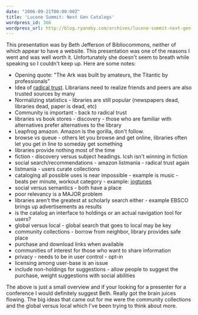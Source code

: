 ```yaml
---
date: "2006-09-21T00:00:00Z"
title: 'Lucene Summit: Next Gen Catalogs'
wordpress_id: 366
wordpress_url: http://blog.ryaneby.com/archives/lucene-summit-next-gen-catalogs/
---
```

This presentation was by Beth Jefferson of Bibliocommons, neither of which appear to have a website. This presentation was one of the reasons I went and was well worth it. Unfortunately she doesn't seem to breath while speaking so I couldn't keep up. Here are some notes:

<ul>
<li>Opening quote: "The Ark was built by amateurs, the Titantic by professionals"</li>
<li>Idea of <a href="http://www.blyberg.net/2006/05/21/more-than-just-faith-radical-trust/">radical trust</a>. Librarians need to realize friends and peers are also trusted sources by many</li>
<li>Normalizing statistics - libraries are still popular (newspapers dead, libraries dead, paper is dead, etc)</li>
<li>Community is important - back to radical trust</li>
<li>libraries vs book stores - discovery - those who are familiar with alternatives prefer alternatives to the library</li>
<li>Leapfrog amazon. Amazon is the gorilla, don't follow.</li>
<li>browse vs queue - others let you browse and get online, libraries often let you get in line to someday get something</li>
<li>libraries provide nothing most of the time</li>
<li>fiction - discovery versus subject headings. lcsh isn't winning in fiction</li>
<li>social search/recommendations - amazon listmania - radical trust again</li>
<li>listmania - users curate collections</li>
<li>cataloging all possible uses is near impossible - example is music - beats per minute, workout category - example: <a href="http://www.jogtunes.com/">jogtunes</a></li>
<li>social versus semantics - both have a place</li>
<li>poor relevancy is a MAJOR problem</li>
<li>libraries aren't the greatest at scholarly search either - example EBSCO brings up advertisements as results</li>
<li>is the catalog an interface to holdings or an actual navigation tool for users?</li>
<li>global versus local - global search that goes to local may be key</li>
<li>community collections - borrow from neighbor, library provides safe place</li>
<li>purchase and download links when available</li>
<li>communities of interest for those who want to share information</li>
<li>privacy - needs to be in user control - opt-in</li>
<li>licensing among user-base is an issue</li>
<li>include non-holdings for suggestions - allow people to suggest the purchase, weight suggestions with social abilities</li>
</ul>

The above is just a small overview and if your looking for a presenter for a conference I would definitely suggest Beth. Really got the brain juices flowing. The big ideas that came out for me were the community collections and the global versus local which I've been trying to think about more.
